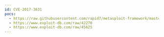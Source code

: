 ```yaml
---
id: CVE-2017-3631
pocs:
  - https://raw.githubusercontent.com/rapid7/metasploit-framework/master/modules/exploits/solaris/local/rsh_stack_clash_priv_esc.rb
  - https://www.exploit-db.com/raw/42270
  - https://www.exploit-db.com/raw/45625
---
```

